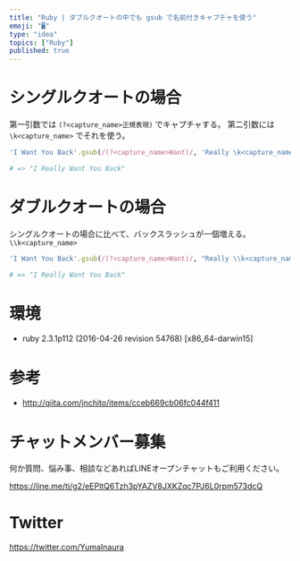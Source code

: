 ```yaml
---
title: "Ruby | ダブルクオートの中でも gsub で名前付きキャプチャを使う"
emoji: "🖥"
type: "idea"
topics: ["Ruby"]
published: true
---
```


# シングルクオートの場合

第一引数では `(?<capture_name>正規表現)` でキャプチャする。
第二引数には `\k<capture_name>` でそれを使う。

```rb
'I Want You Back'.gsub(/(?<capture_name>Want)/, 'Really \k<capture_name>')

# => "I Really Want You Back"
```

# ダブルクオートの場合

シングルクオートの場合に比べて、バックスラッシュが一個増える。
`\\k<capture_name>` 

```rb
'I Want You Back'.gsub(/(?<capture_name>Want)/, "Really \\k<capture_name>")

# => "I Really Want You Back"
```

# 環境

- ruby 2.3.1p112 (2016-04-26 revision 54768) [x86_64-darwin15]

# 参考

- http://qiita.com/jnchito/items/cceb669cb06fc044f411








<!-- Update From Qiita API -->

# チャットメンバー募集


何か質問、悩み事、相談などあればLINEオープンチャットもご利用ください。

https://line.me/ti/g2/eEPltQ6Tzh3pYAZV8JXKZqc7PJ6L0rpm573dcQ





# Twitter


https://twitter.com/YumaInaura


<!-- Update From Qiita API -->


